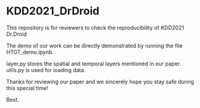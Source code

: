 # KDD2021_DrDroid
This repository is for reviewers to check the reproducibility of KDD2021 Dr.Droid

The demo of our work can be directly demonstrated by running the file HTGT_demo.ipynb.

layer.py stores the spatial and temporal layers mentioned in our paper.
utils.py is used for loading data.

Thanks for reviewing our paper and we sincerely hope you stay safe during this special time!

Best.
